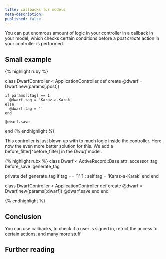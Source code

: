```yaml
---
title: callbacks for models
meta-description:
published: false
---
```


You can put enomrous amount of logic in your controller in a callback in your model, which checks
certain conditions before a *post create* action in your controller is performed.


## Small example ##

{% highlight ruby %}

class DwarfController < ApplicationController
  def create
    @dwarf = Dwarf.new(params[:post])

    if params[:tag] == 1
      @dwarf.tag = 'Karaz-a-Karak'
    else
      @dwarf.tag = ''
    end

    @dwarf.save
end
{% endhighlight %}

This controller is just blown up with to much logic inside the controller. Here now the even more
better solution for this. We add a before_filter[^before_filter] in the *Dwarf* model.

{% highlight rubx %}
class Dwarf < ActiveRecord::Base
  attr_accessor :tag
  before_save :generate_tag

  private
    def generate_tag
      if tag == '1' ? : self.tag = 'Karaz-a-Karak'
    end
end

class DwarfController < ApplicationController
  def create
    @dwarf = Dwarf.new(params[:dwarf])
    @dwarf.save
  end
end

{% endhighlight %}


## Conclusion ##

You can use callbacks, to check if a user is signed in, retrict the access to certain actions, and
many more stuff.

## Further reading ##

[^before_filer]: [callbacks in rails](http://api.rubyonrails.org/classes/ActiveRecord/Callbacks.html "callbacks in rails")

